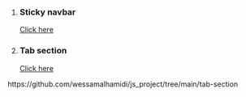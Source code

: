 <ol>
    
<li>
<h3>Sticky navbar</h3>
<a href="https://wessamalhamidi.github.io/js_project/sticky-navbar/navbar.html">Click here</a></li>
<li>
<h3>Tab section</h3>
    <a href="https://github.com/wessamalhamidi/js_project/tree/main/tab-section/tab.html">Click here</a>
</li>
</ol>
https://github.com/wessamalhamidi/js_project/tree/main/tab-section
